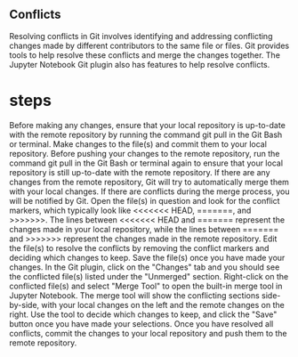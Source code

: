 ## Conflicts

Resolving conflicts in Git involves identifying and addressing conflicting changes made by different contributors to the same file or files. Git provides tools to help resolve these conflicts and merge the changes together. The Jupyter Notebook Git plugin also has features to help resolve conflicts.

# steps
Before making any changes, ensure that your local repository is up-to-date with the remote repository by running the command git pull in the Git Bash or terminal.
Make changes to the file(s) and commit them to your local repository.
Before pushing your changes to the remote repository, run the command git pull in the Git Bash or terminal again to ensure that your local repository is still up-to-date with the remote repository. If there are any changes from the remote repository, Git will try to automatically merge them with your local changes.
If there are conflicts during the merge process, you will be notified by Git. Open the file(s) in question and look for the conflict markers, which typically look like <<<<<<< HEAD, =======, and >>>>>>>. The lines between <<<<<<< HEAD and ======= represent the changes made in your local repository, while the lines between ======= and >>>>>>> represent the changes made in the remote repository.
Edit the file(s) to resolve the conflicts by removing the conflict markers and deciding which changes to keep. Save the file(s) once you have made your changes.
In the Git plugin, click on the "Changes" tab and you should see the conflicted file(s) listed under the "Unmerged" section.
Right-click on the conflicted file(s) and select "Merge Tool" to open the built-in merge tool in Jupyter Notebook.
The merge tool will show the conflicting sections side-by-side, with your local changes on the left and the remote changes on the right. Use the tool to decide which changes to keep, and click the "Save" button once you have made your selections.
Once you have resolved all conflicts, commit the changes to your local repository and push them to the remote repository.
